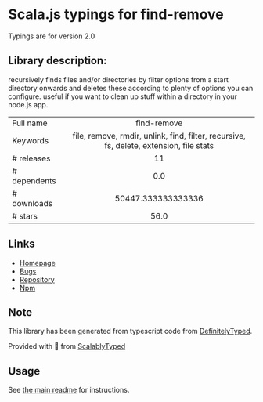 
# Scala.js typings for find-remove

Typings are for version 2.0

## Library description:
recursively finds files and/or directories by filter options from a start directory onwards and deletes these according to plenty of options you can configure. useful if you want to clean up stuff within a directory in your node.js app.

|                    |                 |
| ------------------ | :-------------: |
| Full name          | find-remove |
| Keywords           | file, remove, rmdir, unlink, find, filter, recursive, fs, delete, extension, file stats |
| # releases         | 11 |
| # dependents       | 0.0 |
| # downloads        | 50447.333333333336 |
| # stars            | 56.0 |

## Links
- [Homepage](https://github.com/binarykitchen/find-remove#readme)
- [Bugs](https://github.com/binarykitchen/find-remove/issues)
- [Repository](https://github.com/binarykitchen/find-remove)
- [Npm](https://www.npmjs.com/package/find-remove)
    


## Note
This library has been generated from typescript code from [DefinitelyTyped](https://definitelytyped.org).

Provided with :purple_heart: from [ScalablyTyped](https://github.com/oyvindberg/ScalablyTyped)

## Usage
See [the main readme](../../readme.md) for instructions.



